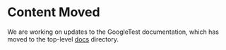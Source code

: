 # Content Moved

We are working on updates to the GoogleTest documentation, which has moved to
the top-level [docs](../../googletest-master/docs) directory.
